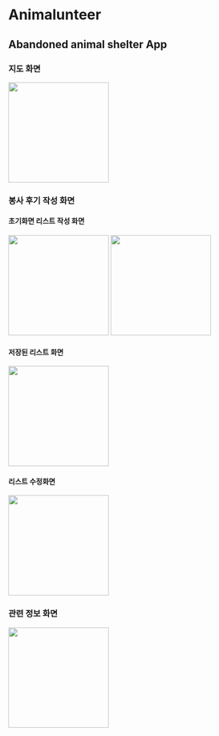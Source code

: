 # Animalunteer
## Abandoned animal shelter App

### 지도 화면
<div>
<img width="200" src="https://user-images.githubusercontent.com/45174177/103396917-32c79a00-4b79-11eb-8266-6a5499da18f6.jpg">
</div>

### 봉사 후기 작성 화면
#### 초기화면               리스트 작성 화면
<div>
  <img width="200" src="https://user-images.githubusercontent.com/45174177/103396949-4d9a0e80-4b79-11eb-9cf4-cbe80fc115ea.jpg">
  <img width="200" src="https://user-images.githubusercontent.com/45174177/103396962-5c80c100-4b79-11eb-8a9e-2d53a7071e31.jpg">
</div>

#### 저장된 리스트 화면
<div>
<img width="200" src="https://user-images.githubusercontent.com/45174177/103396970-660a2900-4b79-11eb-9999-4b30593dfd8f.jpg">
</div>

#### 리스트 수정화면
<div>
<img width="200" src="https://user-images.githubusercontent.com/45174177/103396981-76ba9f00-4b79-11eb-855b-f09bf85844ee.jpg">
</div>

### 관련 정보 화면
<div>
<img width="200" src="https://user-images.githubusercontent.com/45174177/103396989-833ef780-4b79-11eb-811b-9bf207178fcd.jpg">
</div>
